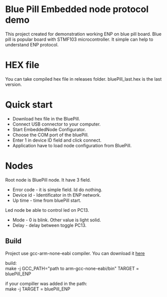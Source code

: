# Blue Pill Embedded node protocol demo

This project created for demonstration working ENP on blue pill board.
Blue pill is popular board with STMF103 microcontroller.
It simple can help to understand ENP protocol.

# HEX file
You can take compiled hex file in releases folder.
bluePill_last.hex is the last version.

# Quick start
* Download hex file in the BluePill. 
* Connect USB connector to your computer.
* Start EmbeddedNode Configurator.
* Choose the COM port of the bluePill.
* Enter 1 in device ID field and click connect.
* Application have to load node configuration from BluePill.

# Nodes 
Root node is BluePill node. It have 3 field.
* Error code - it is simple field. Id do nothing.
* Device id - Identificator in th ENP network.
* Up time - time from bluePill start.

Led node be able to control led on PC13.
* Mode - 0 is blink. Other value is light solid.
* Delay - delay between toggle PC13.

## Build

Project use gcc-arm-none-eabi compiler.
You can download it [here](https://developer.arm.com/tools-and-software/open-source-software/developer-tools/gnu-toolchain/gnu-rm/downloads) 

build:  
make -j GCC_PATH="path to arm-gcc-none-eabi/bin" TARGET = bluePill_ENP

if your compiller was added in the path:  
make -j TARGET = bluePill_ENP
